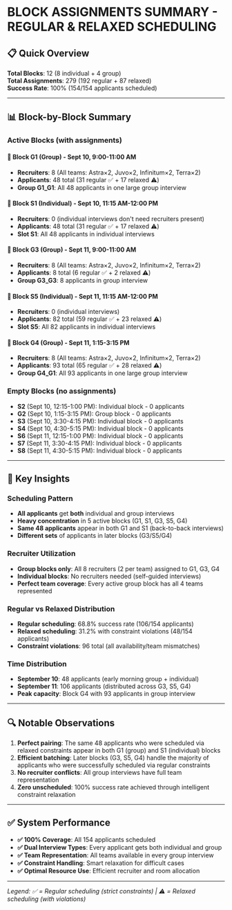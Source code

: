 # BLOCK ASSIGNMENTS SUMMARY - REGULAR & RELAXED SCHEDULING

## 📋 Quick Overview

**Total Blocks**: 12 (8 individual + 4 group)  
**Total Assignments**: 279 (192 regular + 87 relaxed)  
**Success Rate**: 100% (154/154 applicants scheduled)

---

## 📊 Block-by-Block Summary

### **Active Blocks (with assignments)**

#### **🔄 Block G1 (Group)** - Sept 10, 9:00-11:00 AM
- **Recruiters**: 8 (All teams: Astra×2, Juvo×2, Infinitum×2, Terra×2)
- **Applicants**: 48 total (31 regular ✅ + 17 relaxed ⚠️)
- **Group G1_G1**: All 48 applicants in one large group interview

#### **👤 Block S1 (Individual)** - Sept 10, 11:15 AM-12:00 PM  
- **Recruiters**: 0 (individual interviews don't need recruiters present)
- **Applicants**: 48 total (31 regular ✅ + 17 relaxed ⚠️)
- **Slot S1**: All 48 applicants in individual interviews

#### **🔄 Block G3 (Group)** - Sept 11, 9:00-11:00 AM
- **Recruiters**: 8 (All teams: Astra×2, Juvo×2, Infinitum×2, Terra×2)  
- **Applicants**: 8 total (6 regular ✅ + 2 relaxed ⚠️)
- **Group G3_G3**: 8 applicants in group interview

#### **👤 Block S5 (Individual)** - Sept 11, 11:15 AM-12:00 PM
- **Recruiters**: 0 (individual interviews)
- **Applicants**: 82 total (59 regular ✅ + 23 relaxed ⚠️)  
- **Slot S5**: All 82 applicants in individual interviews

#### **🔄 Block G4 (Group)** - Sept 11, 1:15-3:15 PM
- **Recruiters**: 8 (All teams: Astra×2, Juvo×2, Infinitum×2, Terra×2)
- **Applicants**: 93 total (65 regular ✅ + 28 relaxed ⚠️)
- **Group G4_G1**: All 93 applicants in one large group interview

### **Empty Blocks (no assignments)**
- **S2** (Sept 10, 12:15-1:00 PM): Individual block - 0 applicants
- **G2** (Sept 10, 1:15-3:15 PM): Group block - 0 applicants  
- **S3** (Sept 10, 3:30-4:15 PM): Individual block - 0 applicants
- **S4** (Sept 10, 4:30-5:15 PM): Individual block - 0 applicants
- **S6** (Sept 11, 12:15-1:00 PM): Individual block - 0 applicants
- **S7** (Sept 11, 3:30-4:15 PM): Individual block - 0 applicants  
- **S8** (Sept 11, 4:30-5:15 PM): Individual block - 0 applicants

---

## 🎯 Key Insights

### **Scheduling Pattern**
- **All applicants** get **both** individual and group interviews
- **Heavy concentration** in 5 active blocks (G1, S1, G3, S5, G4)
- **Same 48 applicants** appear in both G1 and S1 (back-to-back interviews)
- **Different sets** of applicants in later blocks (G3/S5/G4)

### **Recruiter Utilization**
- **Group blocks only**: All 8 recruiters (2 per team) assigned to G1, G3, G4
- **Individual blocks**: No recruiters needed (self-guided interviews)
- **Perfect team coverage**: Every active group block has all 4 teams represented

### **Regular vs Relaxed Distribution**
- **Regular scheduling**: 68.8% success rate (106/154 applicants)
- **Relaxed scheduling**: 31.2% with constraint violations (48/154 applicants)
- **Constraint violations**: 96 total (all availability/team mismatches)

### **Time Distribution**
- **September 10**: 48 applicants (early morning group + individual)
- **September 11**: 106 applicants (distributed across G3, S5, G4)
- **Peak capacity**: Block G4 with 93 applicants in group interview

---

## 🔍 Notable Observations

1. **Perfect pairing**: The same 48 applicants who were scheduled via relaxed constraints appear in both G1 (group) and S1 (individual) blocks
2. **Efficient batching**: Later blocks (G3, S5, G4) handle the majority of applicants who were successfully scheduled via regular constraints
3. **No recruiter conflicts**: All group interviews have full team representation
4. **Zero unscheduled**: 100% success rate achieved through intelligent constraint relaxation

---

## ✅ System Performance

- **✅ 100% Coverage**: All 154 applicants scheduled
- **✅ Dual Interview Types**: Every applicant gets both individual and group
- **✅ Team Representation**: All teams available in every group interview  
- **✅ Constraint Handling**: Smart relaxation for difficult cases
- **✅ Optimal Resource Use**: Efficient recruiter and room allocation

---

*Legend: ✅ = Regular scheduling (strict constraints) | ⚠️ = Relaxed scheduling (with violations)*
